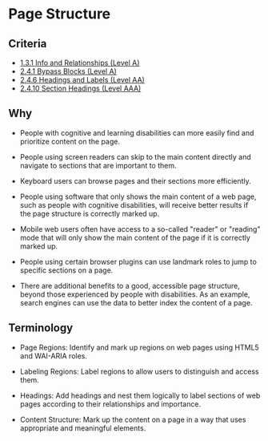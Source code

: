 # Page Structure

## Criteria

- [1.3.1 Info and Relationships (Level A)][1.3.1]
- [2.4.1 Bypass Blocks (Level A)][2.4.1]
- [2.4.6 Headings and Labels (Level AA)][2.4.6]
- [2.4.10 Section Headings (Level AAA)][2.4.10]

## Why

- People with cognitive and learning disabilities
  can more easily find and prioritize content on the page.

- People using screen readers
  can skip to the main content directly and navigate to sections
  that are important to them.

- Keyboard users
  can browse pages and their sections more efficiently.

- People using software that only shows the main content of a web page,
  such as people with cognitive disabilities,
  will receive better results if the page structure is correctly marked up.

- Mobile web users
  often have access to a so-called "reader" or "reading" mode
  that will only show the main content of the page
  if it is correctly marked up.

- People using certain browser plugins
  can use landmark roles to jump to specific sections on a page.

- There are additional benefits to a good, accessible page structure,
  beyond those experienced by people with disabilities.
  As an example,
  search engines can use the data to better index the content of a page.

## Terminology

- Page Regions:
  Identify and mark up regions on web pages
  using HTML5 and WAI-ARIA roles.

- Labeling Regions:
  Label regions to allow users
  to distinguish and access them.

- Headings:
  Add headings and nest them logically
  to label sections of web pages
  according to their relationships and importance.

- Content Structure:
  Mark up the content on a page in a way
  that uses appropriate and meaningful elements.

[1.3.1]: https://www.w3.org/WAI/WCAG21/quickref/#qr-content-structure-separation-programmatic
[2.4.1]: https://www.w3.org/WAI/WCAG21/quickref/#qr-navigation-mechanisms-skip
[2.4.6]: https://www.w3.org/WAI/WCAG21/quickref/#qr-navigation-mechanisms-descriptive
[2.4.10]: https://www.w3.org/WAI/WCAG21/quickref/#qr-navigation-mechanisms-headings
